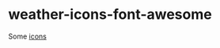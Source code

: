 # weather-icons-font-awesome
Some [icons](https://github.com/Hvitrevs/weather-icons-font-awesome/assets/134542496/1583a04a-6b9d-4aeb-8120-35ce50f15236)
